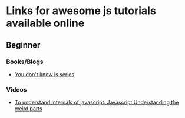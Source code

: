 # Links for awesome js tutorials available online

## Beginner

### Books/Blogs
- [You don't know js series](https://github.com/getify/You-Dont-Know-JS)

### Videos
- [To understand internals of javascript. Javascript Understanding the weird parts](https://www.youtube.com/watch?v=Bv_5Zv5c-Ts)


